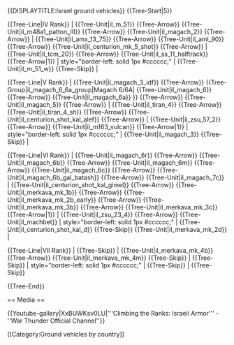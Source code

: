 {{DISPLAYTITLE:Israel ground vehicles}}
{{Tree-Start|5}}

{{Tree-Line|IV Rank}}
|
{{Tree-Unit|il_m_51}}
{{Tree-Arrow}}
{{Tree-Unit|il_m48a1_patton_III}}
{{Tree-Arrow}}
{{Tree-Unit|il_magach_2}}
{{Tree-Arrow}}
|
{{Tree-Unit|il_amx_13_75}}
{{Tree-Arrow}}
{{Tree-Unit|il_aml_90}}
{{Tree-Arrow}}
{{Tree-Unit|il_centurion_mk_5_shot}}
{{Tree-Arrow}}
|
{{Tree-Unit|il_tcm_20}}
{{Tree-Arrow}}
{{Tree-Unit|il_ss_11_halftrack}}
{{Tree-Arrow|1}}
| style="border-left: solid 1px #cccccc;" |
{{Tree-Unit|il_m_51_w}}
{{Tree-Skip}}
|

{{Tree-Line|V Rank}}
|
{{Tree-Unit|il_magach_3_idf}}
{{Tree-Arrow}}
{{Tree-Group|il_magach_6_6a_group|Magach 6/6A|
  {{Tree-Unit|il_magach_6}}
{{Tree-Arrow}}
{{Tree-Unit|il_magach_6a}}
}}
{{Tree-Arrow}}
{{Tree-Unit|il_magach_5}}
{{Tree-Arrow}}
|
{{Tree-Unit|il_tiran_4}}
{{Tree-Arrow}}
{{Tree-Unit|il_tiran_4_sh}}
{{Tree-Arrow}}
{{Tree-Unit|il_centurion_shot_kal_alef}}
{{Tree-Arrow}}
|
{{Tree-Unit|il_zsu_57_2}}
{{Tree-Arrow}}
{{Tree-Unit|il_m163_vulcan}}
{{Tree-Arrow|1}}
| style="border-left: solid 1px #cccccc;" |
{{Tree-Unit|il_magach_3}}
{{Tree-Skip}}
|

{{Tree-Line|VI Rank}}
|
{{Tree-Unit|il_magach_6r}}
{{Tree-Arrow}}
{{Tree-Unit|il_magach_6b}}
{{Tree-Arrow}}
{{Tree-Unit|il_magach_6m}}
{{Tree-Arrow}}
{{Tree-Unit|il_magach_6c}}
{{Tree-Arrow}}
{{Tree-Unit|il_magach_6b_gal_batash}}
{{Tree-Arrow}}
{{Tree-Unit|il_magach_7c}}
|
{{Tree-Unit|il_centurion_shot_kal_gimel}}
{{Tree-Arrow}}
{{Tree-Unit|il_merkava_mk_1b}}
{{Tree-Arrow}}
{{Tree-Unit|il_merkava_mk_2b_early}}
{{Tree-Arrow}}
{{Tree-Unit|il_merkava_mk_3b}}
{{Tree-Arrow}}
{{Tree-Unit|il_merkava_mk_3c}}
{{Tree-Arrow|1}}
|
{{Tree-Unit|il_zsu_23_4}}
{{Tree-Arrow}}
{{Tree-Unit|il_machbet}}
| style="border-left: solid 1px #cccccc;" |
{{Tree-Unit|il_centurion_shot_kal_d}}
{{Tree-Skip}}
{{Tree-Unit|il_merkava_mk_2d}}
|

{{Tree-Line|VII Rank}}
|
{{Tree-Skip}}
|
{{Tree-Unit|il_merkava_mk_4b}}
{{Tree-Arrow}}
{{Tree-Unit|il_merkava_mk_4m}}
{{Tree-Skip}}
|
{{Tree-Skip}}
| style="border-left: solid 1px #cccccc;" |
{{Tree-Skip}}
|
{{Tree-Skip}}

{{Tree-End}}

== Media ==

<!-- ''Excellent additions to the article would be video guides, screenshots from the game, and photos.'' -->

{{Youtube-gallery|XxBUWKsv0LU|'''Climbing the Ranks: Israeli Armor''' - ''War Thunder Official Channel''}}

[[Category:Ground vehicles by country]]
